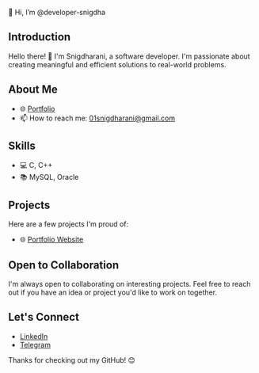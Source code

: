  👋 Hi, I’m @developer-snigdha

## Introduction
Hello there! 👋 I'm Snigdharani, a software developer. I'm passionate about creating meaningful and efficient solutions to real-world problems.

## About Me
- 🌐 [Portfolio]()
- 📫 How to reach me: 01snigdharani@gmail.com

## Skills
- 💻 C, C++
- 📚 MySQL, Oracle

## Projects
Here are a few projects I'm proud of:
- 🌐 [Portfolio Website]()

## Open to Collaboration
I'm always open to collaborating on interesting projects. Feel free to reach out if you have an idea or project you'd like to work on together.

## Let's Connect
- [LinkedIn](https://www.linkedin.com/in/developer-snigdha)
- [Telegram](https://t.me/developer_snigdha)

 Thanks for checking out my GitHub! 😊

